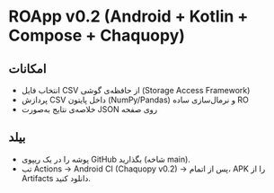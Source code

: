 # ROApp v0.2 (Android + Kotlin + Compose + Chaquopy)

## امکانات
- انتخاب فایل CSV از حافظه‌ی گوشی (Storage Access Framework)
- پردازش CSV داخل پایتون (NumPy/Pandas) و نرمال‌سازی ساده RO
- خلاصه‌ی نتایج به‌صورت JSON روی صفحه

## بیلد
- پوشه را در یک ریپوی GitHub بگذارید (شاخه main).
- تب Actions → Android CI (Chaquopy v0.2) → پس از اتمام، APK را از Artifacts دانلود کنید.
